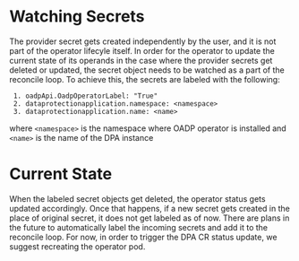 # Watching Secrets

The provider secret gets created independently by the user, and it is not part of the operator lifecyle itself. In order for the operator to update the current state of its operands in the case where the provider secrets get deleted or updated, the secret object needs to be watched as a part of the reconcile loop. To achieve this, the secrets are labeled with the following:

```
 1. oadpApi.OadpOperatorLabel: "True"
 2. dataprotectionapplication.namespace: <namespace>
 3. dataprotectionapplication.name: <name>
```

where `<namespace>` is the namespace where OADP operator is installed and `<name>` is the name of the DPA instance

# Current State

When the labeled secret objects get deleted, the operator status gets updated accordingly. Once that happens, if a new secret gets created in the place of original secret, it does not get labeled as of now. There are plans in the future to automatically label the incoming secrets and add it to the reconcile loop. For now, in order to trigger the DPA CR status update, we suggest recreating the operator pod.

